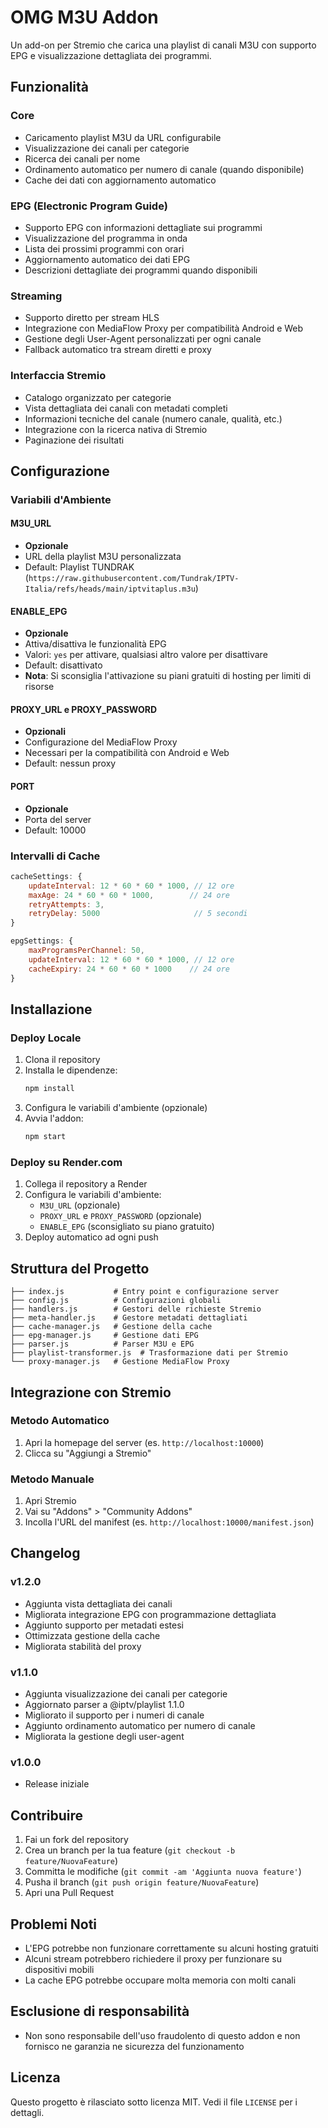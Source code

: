 # OMG M3U Addon

Un add-on per Stremio che carica una playlist di canali M3U con supporto EPG e visualizzazione dettagliata dei programmi.

## Funzionalità

### Core
- Caricamento playlist M3U da URL configurabile
- Visualizzazione dei canali per categorie
- Ricerca dei canali per nome
- Ordinamento automatico per numero di canale (quando disponibile)
- Cache dei dati con aggiornamento automatico

### EPG (Electronic Program Guide)
- Supporto EPG con informazioni dettagliate sui programmi
- Visualizzazione del programma in onda
- Lista dei prossimi programmi con orari
- Aggiornamento automatico dei dati EPG
- Descrizioni dettagliate dei programmi quando disponibili

### Streaming
- Supporto diretto per stream HLS
- Integrazione con MediaFlow Proxy per compatibilità Android e Web
- Gestione degli User-Agent personalizzati per ogni canale
- Fallback automatico tra stream diretti e proxy

### Interfaccia Stremio
- Catalogo organizzato per categorie
- Vista dettagliata dei canali con metadati completi
- Informazioni tecniche del canale (numero canale, qualità, etc.)
- Integrazione con la ricerca nativa di Stremio
- Paginazione dei risultati

## Configurazione

### Variabili d'Ambiente

#### M3U_URL
- **Opzionale**
- URL della playlist M3U personalizzata
- Default: Playlist TUNDRAK (`https://raw.githubusercontent.com/Tundrak/IPTV-Italia/refs/heads/main/iptvitaplus.m3u`)

#### ENABLE_EPG
- **Opzionale**
- Attiva/disattiva le funzionalità EPG
- Valori: `yes` per attivare, qualsiasi altro valore per disattivare
- Default: disattivato
- **Nota**: Si sconsiglia l'attivazione su piani gratuiti di hosting per limiti di risorse

#### PROXY_URL e PROXY_PASSWORD
- **Opzionali**
- Configurazione del MediaFlow Proxy
- Necessari per la compatibilità con Android e Web
- Default: nessun proxy

#### PORT
- **Opzionale**
- Porta del server
- Default: 10000

### Intervalli di Cache
```javascript
cacheSettings: {
    updateInterval: 12 * 60 * 60 * 1000, // 12 ore
    maxAge: 24 * 60 * 60 * 1000,        // 24 ore
    retryAttempts: 3,
    retryDelay: 5000                     // 5 secondi
}

epgSettings: {
    maxProgramsPerChannel: 50,
    updateInterval: 12 * 60 * 60 * 1000, // 12 ore
    cacheExpiry: 24 * 60 * 60 * 1000    // 24 ore
}
```

## Installazione

### Deploy Locale
1. Clona il repository
2. Installa le dipendenze:
   ```bash
   npm install
   ```
3. Configura le variabili d'ambiente (opzionale)
4. Avvia l'addon:
   ```bash
   npm start
   ```

### Deploy su Render.com
1. Collega il repository a Render
2. Configura le variabili d'ambiente:
   - `M3U_URL` (opzionale)
   - `PROXY_URL` e `PROXY_PASSWORD` (opzionale)
   - `ENABLE_EPG` (sconsigliato su piano gratuito)
3. Deploy automatico ad ogni push

## Struttura del Progetto

```
├── index.js           # Entry point e configurazione server
├── config.js          # Configurazioni globali
├── handlers.js        # Gestori delle richieste Stremio
├── meta-handler.js    # Gestore metadati dettagliati
├── cache-manager.js   # Gestione della cache
├── epg-manager.js     # Gestione dati EPG
├── parser.js          # Parser M3U e EPG
├── playlist-transformer.js  # Trasformazione dati per Stremio
└── proxy-manager.js   # Gestione MediaFlow Proxy
```

## Integrazione con Stremio

### Metodo Automatico
1. Apri la homepage del server (es. `http://localhost:10000`)
2. Clicca su "Aggiungi a Stremio"

### Metodo Manuale
1. Apri Stremio
2. Vai su "Addons" > "Community Addons"
3. Incolla l'URL del manifest (es. `http://localhost:10000/manifest.json`)

## Changelog

### v1.2.0
- Aggiunta vista dettagliata dei canali
- Migliorata integrazione EPG con programmazione dettagliata
- Aggiunto supporto per metadati estesi
- Ottimizzata gestione della cache
- Migliorata stabilità del proxy

### v1.1.0
- Aggiunta visualizzazione dei canali per categorie
- Aggiornato parser a @iptv/playlist 1.1.0
- Migliorato il supporto per i numeri di canale
- Aggiunto ordinamento automatico per numero di canale
- Migliorata la gestione degli user-agent

### v1.0.0
- Release iniziale

## Contribuire
1. Fai un fork del repository
2. Crea un branch per la tua feature (`git checkout -b feature/NuovaFeature`)
3. Committa le modifiche (`git commit -am 'Aggiunta nuova feature'`)
4. Pusha il branch (`git push origin feature/NuovaFeature`)
5. Apri una Pull Request

## Problemi Noti
- L'EPG potrebbe non funzionare correttamente su alcuni hosting gratuiti
- Alcuni stream potrebbero richiedere il proxy per funzionare su dispositivi mobili
- La cache EPG potrebbe occupare molta memoria con molti canali

## Esclusione di responsabilità
- Non sono responsabile dell'uso fraudolento di questo addon e non fornisco ne garanzia ne sicurezza del funzionamento

## Licenza
Questo progetto è rilasciato sotto licenza MIT. Vedi il file `LICENSE` per i dettagli.
